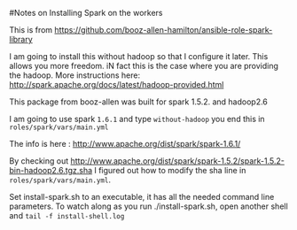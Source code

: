 #Notes on Installing Spark on the workers

This is from https://github.com/booz-allen-hamilton/ansible-role-spark-library

I am going to install this without hadoop so that I configure it later. This allows
you more freedom. iN fact this is the case where you are providing the hadoop.
More instructions here: http://spark.apache.org/docs/latest/hadoop-provided.html

This package from booz-allen was built for spark 1.5.2. and hadoop2.6

I am going to use spark `1.6.1` and type `without-hadoop`  you end this in
`roles/spark/vars/main.yml`

The info is here :  http://www.apache.org/dist/spark/spark-1.6.1/

By checking out http://www.apache.org/dist/spark/spark-1.5.2/spark-1.5.2-bin-hadoop2.6.tgz.sha
I figured out how to modify the sha line in `roles/spark/vars/main.yml`.

Set install-spark.sh to an executable, it has all the needed command line parameters.  To watch along
as you run ./install-spark.sh, open another shell and `tail -f install-shell.log`